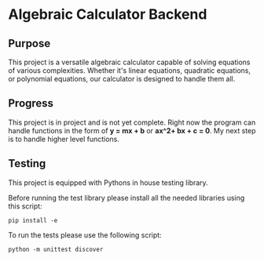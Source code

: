 # Algebraic Calculator Backend

## Purpose

This project is a versatile algebraic calculator capable of solving equations of various complexities. Whether it's linear equations, quadratic equations, or polynomial equations, our calculator is designed to handle them all.

## Progress

This project is in project and is not yet complete. Right now the program can handle functions in the form of **y = mx + b** or **ax^2+ bx + c = 0**. My next step is to handle higher level functions.

## Testing

This project is equipped with Pythons in house testing library.

Before running the test library please install all the needed libraries using this script:

```
pip install -e 
```

To run the tests please use the following script:

```
python -m unittest discover
```
